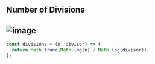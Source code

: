 ## Number of Divisions
![image](https://user-images.githubusercontent.com/99033220/178214767-6b03a488-fc30-4c55-8a21-040920ce6202.png)
---
```JavaScript
const divisions = (n, divisor) => {
  return Math.trunc(Math.log(n) / Math.log(divisor));
};
```
